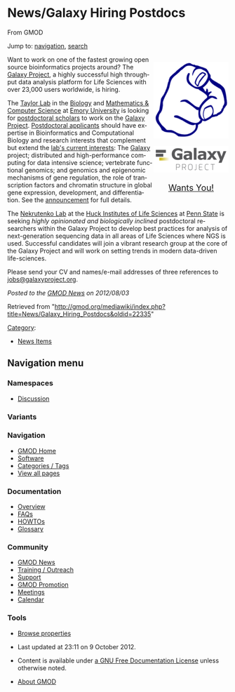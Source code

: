 <div id="mw-page-base" class="noprint">

</div>

<div id="mw-head-base" class="noprint">

</div>

<div id="content" class="mw-body" role="main">

<span id="top"></span>

<div id="mw-js-message" style="display:none;">

</div>



# <span dir="auto">News/Galaxy Hiring Postdocs</span>

<div id="bodyContent">

<div id="siteSub">

From GMOD

</div>

<div id="contentSub">

</div>

<div id="jump-to-nav" class="mw-jump">

Jump to: [navigation](#mw-navigation), [search](#p-search)

</div>

<div id="mw-content-text" class="mw-content-ltr" lang="en" dir="ltr">

<div style="float: right">

<div class="floatright">

<a href="http://galaxyproject.org/wiki/GalaxyIsHiring" rel="nofollow"
title="Galaxy wants YOU, damnit"><img
src="../../mediawiki/images/thumb/8/83/PointingFinger.png/170px-PointingFinger.png"
srcset="../../mediawiki/images/thumb/8/83/PointingFinger.png/255px-PointingFinger.png 1.5x, ../../mediawiki/images/8/83/PointingFinger.png 2x"
width="170" height="175" alt="Galaxy wants YOU, damnit" /></a>

</div>

  

<div class="floatright">

<a href="http://galaxyproject.org/wiki/GalaxyIsHiring" rel="nofollow"
title="The Galaxy Project is hiring"><img
src="../../mediawiki/images/thumb/c/c7/GalaxyLogoBigger.png/170px-GalaxyLogoBigger.png"
srcset="../../mediawiki/images/thumb/c/c7/GalaxyLogoBigger.png/255px-GalaxyLogoBigger.png 1.5x, ../../mediawiki/images/thumb/c/c7/GalaxyLogoBigger.png/340px-GalaxyLogoBigger.png 2x"
width="170" height="60" alt="The Galaxy Project is hiring" /></a>

</div>

  

<div style="text-align: center; font-size: 140%;">

<a href="http://galaxyproject.org/wiki/GalaxyIsHiring"
class="external text" rel="nofollow">Wants You!</a>

</div>

</div>

Want to work on one of the fastest growing open source bioinformatics
projects around? The
<a href="http://galaxyproject.org/" class="external text"
rel="nofollow">Galaxy Project</a>, a highly successful high throughput
data analysis platform for Life Sciences with over 23,000 users
worldwide, is hiring.

The <a href="http://bx.mathcs.emory.edu/" class="external text"
rel="nofollow">Taylor Lab</a> in the
<a href="http://www.biology.emory.edu" class="external text"
rel="nofollow">Biology</a> and
<a href="http://www.mathcs.emory.edu" class="external text"
rel="nofollow">Mathematics &amp; Computer Science</a> at
<a href="http://emory.edu/" class="external text" rel="nofollow">Emory
University</a> is looking for
<a href="http://bx.mathcs.emory.edu/joining/postdocs/"
class="external text" rel="nofollow">postdoctoral scholars</a> to work
on the <a href="http://galaxyproject.org/" class="external text"
rel="nofollow">Galaxy Project</a>.
<a href="http://bx.mathcs.emory.edu/joining/postdocs/"
class="external text" rel="nofollow">Postdoctoral applicants</a> should
have expertise in Bioinformatics and Computational Biology and research
interests that complement but extend the
<a href="http://bx.mathcs.emory.edu/research/" class="external text"
rel="nofollow">lab's current interests</a>: The
[Galaxy](../Galaxy.1 "Galaxy") project; distributed and high-performance
computing for data intensive science; vertebrate functional genomics;
and genomics and epigenomic mechanisms of gene regulation, the role of
transcription factors and chromatin structure in global gene expression,
development, and differentiation. See the
<a href="http://bx.mathcs.emory.edu/joining/postdocs/"
class="external text" rel="nofollow">announcement</a> for full details.

The <a href="http://www.bx.psu.edu/~anton/" class="external text"
rel="nofollow">Nekrutenko Lab</a> at the
<a href="http://www.huck.psu.edu/" class="external text"
rel="nofollow">Huck Institutes of Life Sciences</a> at
<a href="http://psu.edu/" class="external text" rel="nofollow">Penn
State</a> is seeking *highly opinionated and biologically inclined*
postdoctoral researchers within the Galaxy Project to develop best
practices for analysis of next-generation sequencing data in all areas
of Life Sciences where NGS is used. Successful candidates will join a
vibrant research group at the core of the Galaxy Project and will work
on setting trends in modern data-driven life-sciences.

Please send your CV and names/e-mail addresses of three references to
jobs@galaxyproject.org.

  

<div class="newsfooter">

*Posted to the [GMOD News](../GMOD_News "GMOD News") on 2012/08/03*

</div>

</div>

<div class="printfooter">

Retrieved from
"<http://gmod.org/mediawiki/index.php?title=News/Galaxy_Hiring_Postdocs&oldid=22335>"

</div>

<div id="catlinks" class="catlinks">

<div id="mw-normal-catlinks" class="mw-normal-catlinks">

[Category](../Special%3ACategories "Special%3ACategories"):

- [News Items](../Category%3ANews_Items "Category%3ANews Items")

</div>

</div>

<div class="visualClear">

</div>

</div>

</div>

<div id="mw-navigation">

## Navigation menu

<div id="mw-head">



<div id="left-navigation">

<div id="p-namespaces" class="vectorTabs" role="navigation"
aria-labelledby="p-namespaces-label">

### Namespaces


- <span id="ca-talk"><a
  href="http://gmod.org/mediawiki/index.php?title=Talk:News/Galaxy_Hiring_Postdocs&amp;action=edit&amp;redlink=1"
  accesskey="t"
  title="Discussion about the content page [t]">Discussion</a></span>

</div>

<div id="p-variants" class="vectorMenu emptyPortlet" role="navigation"
aria-labelledby="p-variants-label">

### 

### Variants[](#)

<div class="menu">

</div>

</div>

</div>





</div>

</div>

</div>

<div id="mw-panel">

<div id="p-logo" role="banner">

<a href="../Main_Page"
style="background-image: url(../../images/GMOD-cogs.png);"
title="Visit the main page"></a>

</div>

<div id="p-Navigation" class="portal" role="navigation"
aria-labelledby="p-Navigation-label">

### Navigation

<div class="body">

- <span id="n-GMOD-Home">[GMOD Home](../Main_Page)</span>
- <span id="n-Software">[Software](../GMOD_Components)</span>
- <span id="n-Categories-.2F-Tags">[Categories /
  Tags](../Categories)</span>
- <span id="n-View-all-pages">[View all
  pages](../Special:AllPages)</span>

</div>

</div>

<div id="p-Documentation" class="portal" role="navigation"
aria-labelledby="p-Documentation-label">

### Documentation

<div class="body">

- <span id="n-Overview">[Overview](../Overview)</span>
- <span id="n-FAQs">[FAQs](../Category%3AFAQ)</span>
- <span id="n-HOWTOs">[HOWTOs](../Category%3AHOWTO)</span>
- <span id="n-Glossary">[Glossary](../Glossary)</span>

</div>

</div>

<div id="p-Community" class="portal" role="navigation"
aria-labelledby="p-Community-label">

### Community

<div class="body">

- <span id="n-GMOD-News">[GMOD News](../GMOD_News)</span>
- <span id="n-Training-.2F-Outreach">[Training /
  Outreach](../Training_and_Outreach)</span>
- <span id="n-Support">[Support](../Support)</span>
- <span id="n-GMOD-Promotion">[GMOD Promotion](../GMOD_Promotion)</span>
- <span id="n-Meetings">[Meetings](../Meetings)</span>
- <span id="n-Calendar">[Calendar](../Calendar)</span>

</div>

</div>

<div id="p-tb" class="portal" role="navigation"
aria-labelledby="p-tb-label">

### Tools

<div class="body">


- <span id="t-smwbrowselink"><a href="../Special%3ABrowse/News-2FGalaxy_Hiring_Postdocs"
  rel="smw-browse">Browse properties</a></span>


</div>

</div>

</div>

</div>

<div id="footer" role="contentinfo">

- <span id="footer-info-lastmod">Last updated at 23:11 on 9 October
  2012.</span>
<!-- - <span id="footer-info-viewcount">11,348 page views.</span> -->
- <span id="footer-info-copyright">Content is available under
  <a href="http://www.gnu.org/licenses/fdl-1.3.html" class="external"
  rel="nofollow">a GNU Free Documentation License</a> unless otherwise
  noted.</span>

<!-- -->

- <span id="footer-places-about">[About
  GMOD](../GMOD%3AAbout "GMOD%3AAbout")</span>

<!-- -->






</div>
